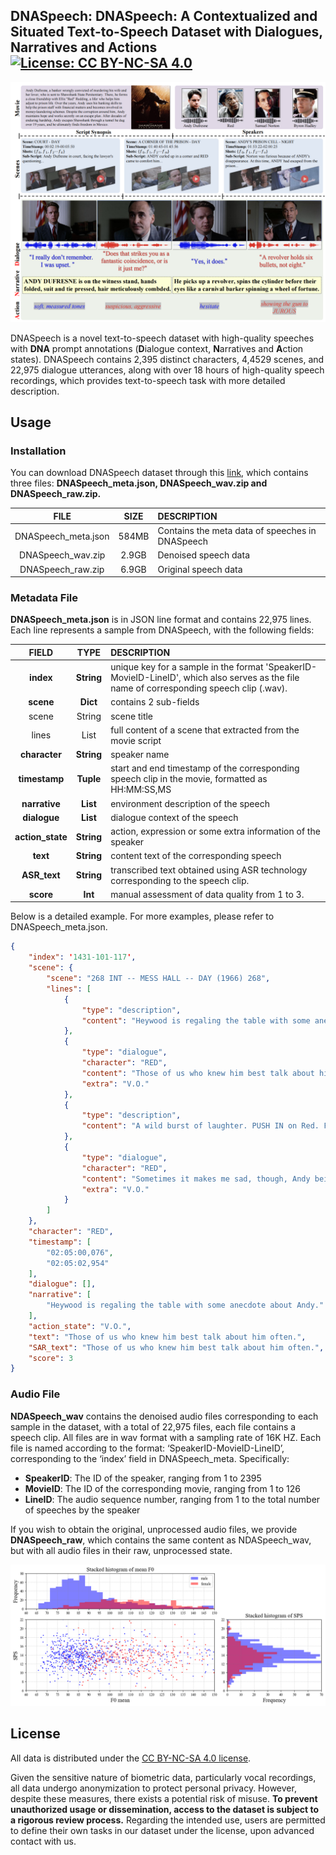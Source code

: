 ## DNASpeech: DNASpeech: A Contextualized and Situated Text-to-Speech Dataset with Dialogues, Narratives and Actions [![License: CC BY-NC-SA 4.0](https://licensebuttons.net/l/by-nc-sa/4.0/80x15.png)](https://github.com/DNASpeech/DNASpeech/blob/main/LICENSE)

![DNASpeech Dataset](imgs/demos.png)

DNASpeech is a novel text-to-speech dataset with high-quality speeches with **DNA** prompt annotations (**D**ialogue context, **N**arratives and **A**ction states). DNASpeech contains 2,395 distinct characters, 4,4529 scenes, and 22,975 dialogue utterances, along with over 18 hours of high-quality speech recordings, which provides text-to-speech task with more detailed description.

## Usage
### Installation
You can download DNASpeech dataset through this [link](https://drive.google.com/drive/folders/14DAmOQhIuqyR9kduJr1iRLqXljV00BLc?usp=drive_link), which contains three files: **DNASpeech_meta.json, DNASpeech_wav.zip and DNASpeech_raw.zip.**

|       **FILE**      | **SIZE** |                 **DESCRIPTION**                 |
|:-------------------:|:--------:|:------------------------------------------------|
| DNASpeech_meta.json |   584MB  | Contains the meta data of speeches in DNASpeech |
| DNASpeech_wav.zip   |   2.9GB  | Denoised speech data                            |
| DNASpeech_raw.zip   |   6.9GB  | Original speech data                            |

### Metadata File
**DNASpeech_meta.json** is in JSON line format and contains 22,975 lines. Each line represents a sample from DNASpeech, with the following fields:

|     **FIELD**    |  **TYPE**  |                                                              **DESCRIPTION**                                                              |
|:----------------:|:----------:|:------------------------------------------------------------------------------------------------------------------------------------------|
| **index**        | **String** | unique key for a sample in the format 'SpeakerID-MovieID-LineID', which also serves as the file name of corresponding speech clip (.wav). |
| **scene**        |  **Dict**  | contains 2 sub-fields                                                                                                                     |
|            scene |   String   | scene title                                                                                                                               |
|            lines |    List    | full content of a scene that extracted from the movie script                                                                              |
| **character**    | **String** | speaker name                                                                                                                              |
| **timestamp**    |  **Tuple** | start and end timestamp of the corresponding speech clip in the movie, formatted as HH:MM:SS,MS                                           |
| **narrative**    |  **List**  | environment description of the speech                                                                                                     |
| **dialogue**     |  **List**  | dialogue context of the speech                                                                                                            |
| **action_state** | **String** | action, expression or some extra information of the speaker                                                                               |
| **text**         | **String** | content text of the corresponding speech                                                                                                  |
| **ASR_text**     | **String** | transcribed text obtained using ASR technology corresponding to the speech clip.                                                          |
| **score**        |   **Int**  | manual assessment of data quality from 1 to 3.                                                                                            |

Below is a detailed example. For more examples, please refer to DNASpeech_meta.json.

```json
{
    "index": '1431-101-117',
    "scene": {
        "scene": "268 INT -- MESS HALL -- DAY (1966) 268",
        "lines": [
            {
                "type": "description",
                "content": "Heywood is regaling the table with some anecdote about Andy."
            },
            {
                "type": "dialogue",
                "character": "RED",
                "content": "Those of us who knew him best talk about him often. I swear, the stuff he pulled. It always makes us laugh.",
                "extra": "V.O."
            },
            {
                "type": "description",
                "content": "A wild burst of laughter. PUSH IN on Red. Feeling melancholy."
            },
            {
                "type": "dialogue",
                "character": "RED",
                "content": "Sometimes it makes me sad, though, Andy being gone. I have to remind myself that some birds aren't meant to be caged, that's all. Their feathers are just too bright...",
                "extra": "V.O."
            }
        ]
    },
    "character": "RED",
    "timestamp": [
        "02:05:00,076",
        "02:05:02,954"
    ],
    "dialogue": [],
    "narrative": [
        "Heywood is regaling the table with some anecdote about Andy."
    ],
    "action_state": "V.O.",
    "text": "Those of us who knew him best talk about him often.",
    "SAR_text": "Those of us who knew him best talk about him often.",
    "score": 3
}
```

### Audio File
**NDASpeech_wav** contains the denoised audio files corresponding to each sample in the dataset, with a total of 22,975 files, each file contains a speech clip. All files are in wav format with a sampling rate of 16K HZ. Each file is named according to the format: ‘SpeakerID-MovieID-LineID’, corresponding to the ‘index’ field in DNASpeech_meta. Specifically:

- **SpeakerID**: The ID of the speaker, ranging from 1 to 2395
- **MovieID**: The ID of the corresponding movie, ranging from 1 to 126
- **LineID**: The audio sequence number, ranging from 1 to the total number of speeches by the speaker

If you wish to obtain the original, unprocessed audio files, we provide **DNASpeech_raw**, which contains the same content as NDASpeech_wav, but with all audio files in their raw, unprocessed state.

![Statistics of Speeches](imgs/stat.png)

## License
All data is distributed under the [CC BY-NC-SA 4.0 license](LICENSE). 

Given the sensitive nature of biometric data, particularly vocal recordings, all data undergo anonymization to protect personal privacy. However, despite these measures, there exists a potential risk of misuse. **To prevent unauthorized usage or dissemination, access to the dataset is subject to a rigorous review process.** Regarding the intended use, users are permitted to define their own tasks in our dataset under the license, upon advanced contact with us.
